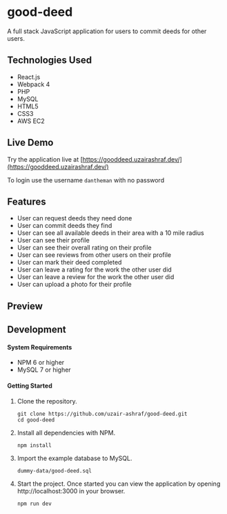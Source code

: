 # good-deed

A full stack JavaScript application for users to commit deeds for other users.

## Technologies Used

- React.js
- Webpack 4
- PHP
- MySQL
- HTML5
- CSS3
- AWS EC2

## Live Demo

Try the application live at [https://gooddeed.uzairashraf.dev/](https://gooddeed.uzairashraf.dev/)

To login use the username ```dantheman``` with no password

## Features

- User can request deeds they need done
- User can commit deeds they find
- User can see all available deeds in their area with a 10 mile radius
- User can see their profile
- User can see their overall rating on their profile
- User can see reviews from other users on their profile
- User can mark their deed completed
- User can leave a rating for the work the other user did
- User can leave a review for the work the other user did
- User can upload a photo for their profile


## Preview


## Development

#### System Requirements

- NPM 6 or higher
- MySQL 7 or higher

#### Getting Started

1. Clone the repository.

    ```shell
    git clone https://github.com/uzair-ashraf/good-deed.git
    cd good-deed
    ```

1. Install all dependencies with NPM.

    ```shell
    npm install
    ```

1. Import the example database to MySQL.

    ```shell
    dummy-data/good-deed.sql
    ```

1. Start the project. Once started you can view the application by opening http://localhost:3000 in your browser.

    ```shell
    npm run dev
    ```

